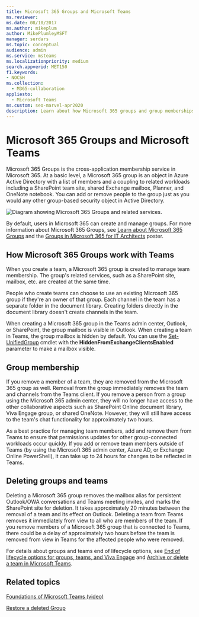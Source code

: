 ```yaml
---
title: Microsoft 365 Groups and Microsoft Teams
ms.reviewer: 
ms.date: 08/10/2017
ms.author: mikeplum
author: MikePlumleyMSFT
manager: serdars
ms.topic: conceptual
audience: admin
ms.service: msteams
ms.localizationpriority: medium
search.appverid: MET150
f1.keywords:
- NOCSH
ms.collection: 
  - M365-collaboration
appliesto: 
  - Microsoft Teams
ms.custom: seo-marvel-apr2020
description: Learn about how Microsoft 365 groups and group memberships work with Microsoft Teams.
---
```


# Microsoft 365 Groups and Microsoft Teams

Microsoft 365 Groups is the cross-application membership service in Microsoft 365. At a basic level, a Microsoft 365 group is an object in Azure Active Directory with a list of members and a coupling to related workloads including a SharePoint team site, shared Exchange mailbox, Planner, and OneNote notebook. You can add or remove people to the group just as you would any other group-based security object in Active Directory.

![Diagram showing Microsoft 365 Groups and related services.](/microsoft-365/media/microsoft-365-groups-hub-spoke.png?view=o365-worldwide)

By default, users in Microsoft 365 can create and manage groups. For more information about Microsoft 365 Groups, see [Learn about Microsoft 365 Groups](https://support.office.com/article/b565caa1-5c40-40ef-9915-60fdb2d97fa2) and the [Groups in Microsoft 365 for IT Architects](teams-architecture-solutions-posters.md#groups-in-microsoft-365) poster.

## How Microsoft 365 Groups work with Teams

When you create a team, a Microsoft 365 group is created to manage team membership. The group's related services, such as a SharePoint site, mailbox, etc. are created at the same time.

People who create teams can choose to use an existing Microsoft 365 group if they're an owner of that group. Each channel in the team has a separate folder in the document library. Creating folders directly in the document library doesn't create channels in the team.

When creating a Microsoft 365 group in the Teams admin center, Outlook, or SharePoint, the group mailbox is visible in Outlook. When creating a team in Teams, the group mailbox is hidden by default. You can use the [Set-UnifiedGroup](/powershell/module/exchange/users-and-groups/set-unifiedgroup) cmdlet with the **HiddenFromExchangeClientsEnabled** parameter to make a mailbox visible.

## Group membership

If you remove a member of a team, they are removed from the Microsoft 365 group as well. Removal from the group immediately removes the team and channels from the Teams client. If you remove a person from a group using the Microsoft 365 admin center, they will no longer have access to the other collaborative aspects such as SharePoint Online document library, Viva Engage group, or shared OneNote. However, they will still have access to the team's chat functionality for approximately two hours.

As a best practice for managing team members, add and remove them from Teams to ensure that permissions updates for other group-connected workloads occur quickly. If you add or remove team members outside of Teams (by using the Microsoft 365 admin center, Azure AD, or Exchange Online PowerShell), it can take up to 24 hours for changes to be reflected in Teams.

## Deleting groups and teams

Deleting a Microsoft 365 group removes the mailbox alias for persistent Outlook/OWA conversations and Teams meeting invites, and marks the SharePoint site for deletion. It takes approximately 20 minutes between the removal of a team and its effect on Outlook. Deleting a team from Teams removes it immediately from view to all who are members of the team. If you remove members of a Microsoft 365 group that is connected to Teams, there could be a delay of approximately two hours before the team is removed from view in Teams for the affected people who were removed.

For details about groups and teams end of lifecycle options, see  [End of lifecycle options for groups, teams, and Viva Engage](/microsoft-365/solutions/end-life-cycle-groups-teams-sites-viva-engage) and [Archive or delete a team in Microsoft Teams](./archive-or-delete-a-team.md).

## Related topics

[Foundations of Microsoft Teams (video)](https://aka.ms/teams-foundations)

[Restore a deleted Group](/microsoft-365/admin/create-groups/restore-deleted-group)
